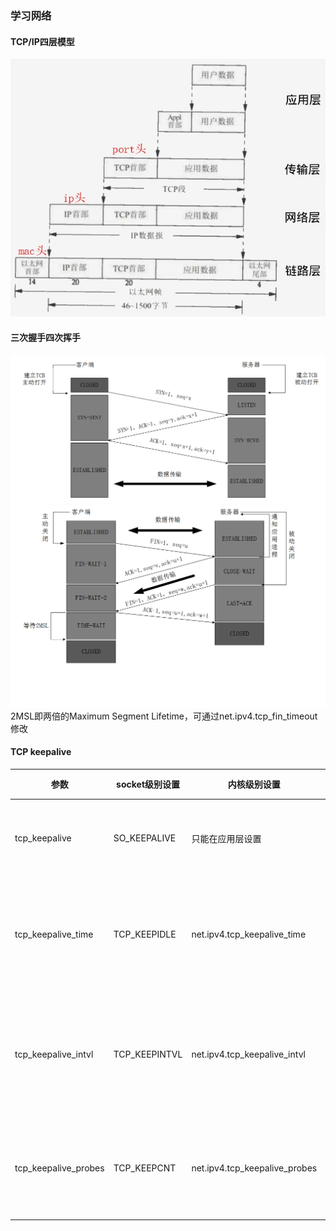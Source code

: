 ### 学习网络

#### TCP/IP四层模型

![img](images/tcpip4layers.jpg)

#### 三次握手四次挥手

![img](images/tcp_connect.png)
![img](images/tcp_close.png)
2MSL即两倍的Maximum Segment Lifetime，可通过net.ipv4.tcp_fin_timeout修改

#### TCP keepalive
|参数|socket级别设置|内核级别设置|说明|
|---|---|---|---|
|tcp_keepalive        | SO_KEEPALIVE | 只能在应用层设置             | 开启心跳检查|
|tcp_keepalive_time   | TCP_KEEPIDLE | net.ipv4.tcp_keepalive_time  | idle时多久发一次探测|
|tcp_keepalive_intvl  | TCP_KEEPINTVL| net.ipv4.tcp_keepalive_intvl | 无ack时多久发一次探测|
|tcp_keepalive_probes | TCP_KEEPCNT  | net.ipv4.tcp_keepalive_probes| 无ack时发几次探测|
